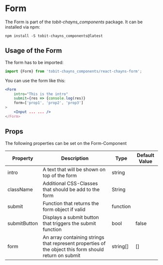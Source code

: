 # Form

The Form is part of the *tobit-chayns_components* package. It can be installed via npm:

    npm install -S tobit-chayns_components@latest


## Usage of the Form
The form has to be imported:

```jsx
import {Form} from 'tobit-chayns_components/react-chayns-form';
```


You can use the form like this:
```jsx
<Form
    intro="This is the intro"
    submit={res => {console.log(res)}
    form=['prop1', 'prop2', 'prop3']
>
    <Input ... ... />
</Form>
```

## Props
The following properties can be set on the Form-Component

| Property   | Description                                                                                        | Type    | Default Value |
|------------|-----------------------------------------------------------------------------------------------------|--------|--------------|
| intro | A text that will be shown on top of the form                                                          | string | |
| className | Additional CSS-Classes that should be add to the form                                                        | String | |
| submit | Function that returns the form object if valid                                                       | function | |
| submitButton | Displays a submit button that triggers the submit function                                       | bool | false |
| form | An array containing strings that represent properties of the object this form should return on submit | string[] | []  |


